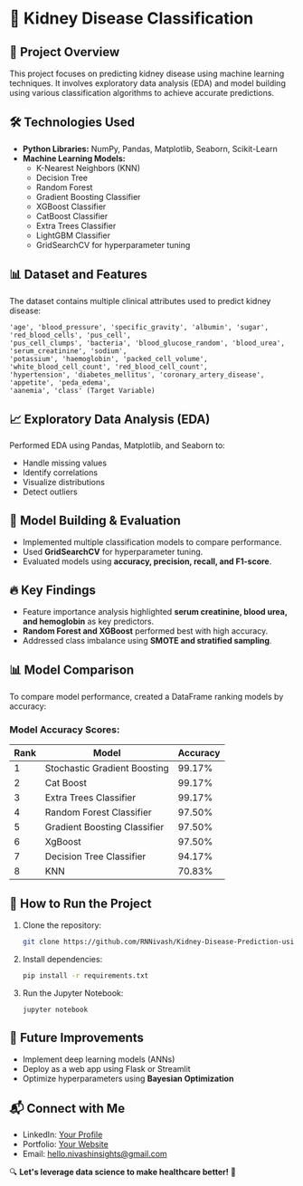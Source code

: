 # 🏥 Kidney Disease Classification

## 📌 Project Overview

This project focuses on predicting kidney disease using machine learning techniques. It involves exploratory data analysis (EDA) and model building using various classification algorithms to achieve accurate predictions.

## 🛠️ Technologies Used

- **Python Libraries:** NumPy, Pandas, Matplotlib, Seaborn, Scikit-Learn
- **Machine Learning Models:**
  - K-Nearest Neighbors (KNN)
  - Decision Tree
  - Random Forest
  - Gradient Boosting Classifier
  - XGBoost Classifier
  - CatBoost Classifier
  - Extra Trees Classifier
  - LightGBM Classifier
  - GridSearchCV for hyperparameter tuning

## 📊 Dataset and Features

The dataset contains multiple clinical attributes used to predict kidney disease:

```
'age', 'blood_pressure', 'specific_gravity', 'albumin', 'sugar', 'red_blood_cells', 'pus_cell',
'pus_cell_clumps', 'bacteria', 'blood_glucose_random', 'blood_urea', 'serum_creatinine', 'sodium',
'potassium', 'haemoglobin', 'packed_cell_volume', 'white_blood_cell_count', 'red_blood_cell_count',
'hypertension', 'diabetes_mellitus', 'coronary_artery_disease', 'appetite', 'peda_edema',
'aanemia', 'class' (Target Variable)
```

## 📈 Exploratory Data Analysis (EDA)

Performed EDA using Pandas, Matplotlib, and Seaborn to:

- Handle missing values
- Identify correlations
- Visualize distributions
- Detect outliers

## 🚀 Model Building & Evaluation

- Implemented multiple classification models to compare performance.
- Used **GridSearchCV** for hyperparameter tuning.
- Evaluated models using **accuracy, precision, recall, and F1-score**.

## 🔥 Key Findings

- Feature importance analysis highlighted **serum creatinine, blood urea, and hemoglobin** as key predictors.
- **Random Forest and XGBoost** performed best with high accuracy.
- Addressed class imbalance using **SMOTE and stratified sampling**.

## 📊 Model Comparison

To compare model performance, created a DataFrame ranking models by accuracy:

### Model Accuracy Scores:

| Rank | Model                         | Accuracy |
|------|-------------------------------|----------|
| 1    | Stochastic Gradient Boosting  | 99.17%   |
| 2    | Cat Boost                     | 99.17%   |
| 3    | Extra Trees Classifier        | 99.17%   |
| 4    | Random Forest Classifier      | 97.50%   |
| 5    | Gradient Boosting Classifier  | 97.50%   |
| 6    | XgBoost                       | 97.50%   |
| 7    | Decision Tree Classifier      | 94.17%   |
| 8    | KNN                           | 70.83%   |

## 📌 How to Run the Project

1. Clone the repository:
   ```bash
   git clone https://github.com/RNNivash/Kidney-Disease-Prediction-using-Machine-Learning
   ```
2. Install dependencies:
   ```bash
   pip install -r requirements.txt
   ```
3. Run the Jupyter Notebook:
   ```bash
   jupyter notebook
   ```

## 🎯 Future Improvements

- Implement deep learning models (ANNs)
- Deploy as a web app using Flask or Streamlit
- Optimize hyperparameters using **Bayesian Optimization**

## 📬 Connect with Me

- LinkedIn: [Your Profile](https://www.linkedin.com/in/nivash-r-n/)
- Portfolio: [Your Website](https://rnnivash.github.io/My_Port/)
- Email: [hello.nivashinsights@gmail.com](mailto:hello.nivashinsights@gmail.com)

🔍 **Let's leverage data science to make healthcare better!** 🚀

